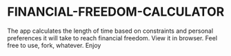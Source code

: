 # FINANCIAL-FREEDOM-CALCULATOR
The app calculates the length of time based on constraints and personal preferences it will take to reach financial freedom.
View it in browser. 
Feel free to use, fork, whatever. Enjoy
